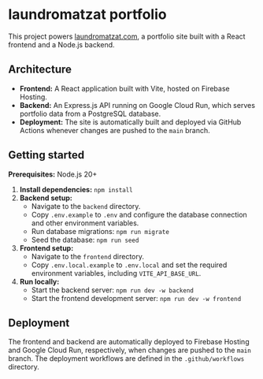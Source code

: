 # laundromatzat portfolio

This project powers [laundromatzat.com](https://laundromatzat.com), a portfolio site built with a React frontend and a Node.js backend.

## Architecture

*   **Frontend:** A React application built with Vite, hosted on Firebase Hosting.
*   **Backend:** An Express.js API running on Google Cloud Run, which serves portfolio data from a PostgreSQL database.
*   **Deployment:** The site is automatically built and deployed via GitHub Actions whenever changes are pushed to the `main` branch.

## Getting started

**Prerequisites:** Node.js 20+

1.  **Install dependencies:** `npm install`
2.  **Backend setup:**
    *   Navigate to the `backend` directory.
    *   Copy `.env.example` to `.env` and configure the database connection and other environment variables.
    *   Run database migrations: `npm run migrate`
    *   Seed the database: `npm run seed`
3.  **Frontend setup:**
    *   Navigate to the `frontend` directory.
    *   Copy `.env.local.example` to `.env.local` and set the required environment variables, including `VITE_API_BASE_URL`.
4.  **Run locally:**
    *   Start the backend server: `npm run dev -w backend`
    *   Start the frontend development server: `npm run dev -w frontend`

## Deployment

The frontend and backend are automatically deployed to Firebase Hosting and Google Cloud Run, respectively, when changes are pushed to the `main` branch. The deployment workflows are defined in the `.github/workflows` directory.
